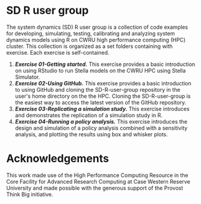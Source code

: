 # SD R user group 
The system dynamics (SD) R user group is a collection of code examples for developing, simulating, testing, calibrating and analyzing system dynamics models using R on CWRU high performance computing (HPC) cluster. This collection is organized as a set folders containing with exercise. Each exercise is self-contained. 

1. ***Exercise 01-Getting started.*** This exercise provides a basic introduction on using RStudio to run Stella models on the CWRU HPC using Stella Simulator. 
2. ***Exercise 02-Using GitHub.*** This exercise provides a basic introduction to using GitHub and cloning the SD-R-user-group repository in the user's home directory on the the HPC. Cloning the SD-R-user-group is the easiest way to access the latest version of the GitHub repository. 
3. ***Exercise 03-Replicating a simulation study.*** This exercise introduces and demonstrates the replication of a simulation study in R. 
4. ***Exercise 04-Running a policy analysis.*** This exercise introduces the design and simulation of a policy analysis combined with a sensitivity analysis, and plotting the results using box and whisker plots. 

# Acknowledgements
This work made use of the High Performance Computing Resource in the Core Facility for Advanced Research Computing at Case Western Reserve University and made possible with the generous support of the Provost Think Big initiative. 
